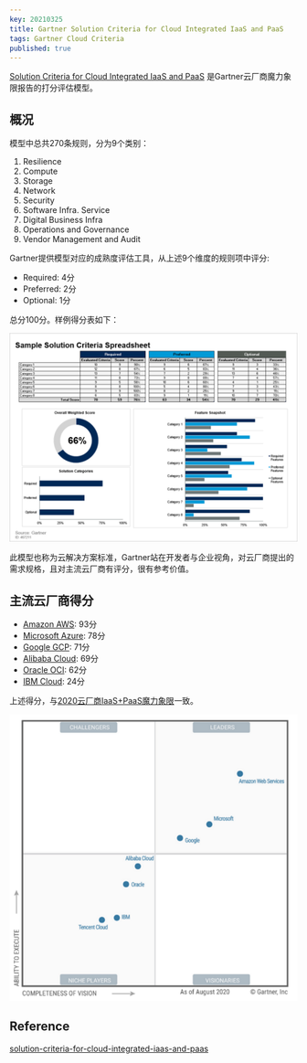 ```yaml
---
key: 20210325
title: Gartner Solution Criteria for Cloud Integrated IaaS and PaaS
tags: Gartner Cloud Criteria
published: true
---
```


[Solution Criteria for Cloud Integrated IaaS and PaaS](https://www.gartner.com/en/documents/3982143/solution-criteria-for-cloud-integrated-iaas-and-paas) 是Gartner云厂商魔力象限报告的打分评估模型。<!--more-->

## 概况

模型中总共270条规则，分为9个类别：

1. Resilience
2. Compute
3. Storage
4. Network
5. Security
6. Software Infra. Service
7. Digital Business Infra
8. Operations and Governance
9. Vendor Management and Audit

Gartner提供模型对应的成熟度评估工具，从上述9个维度的规则项中评分:

- Required: 4分
- Preferred: 2分
- Optional: 1分

总分100分。样例得分表如下：

![Gartner-Solution-Criteria-IaaS-PaaS-Scorrecard](/images/Gartner-Solution-Criteria-IaaS-PaaS-Scorrecard.png)

此模型也称为云解决方案标准，Gartner站在开发者与企业视角，对云厂商提出的需求规格，且对主流云厂商有评分，很有参考价值。

## 主流云厂商得分

- [Amazon AWS](https://www.gartner.com/en/documents/3988219/solution-scorecard-for-amazon-web-services-iaas-paas): 93分
- [Microsoft Azure](https://www.gartner.com/en/documents/3988200/solution-scorecard-for-microsoft-azure-iaas-paas): 78分
- [Google GCP](https://www.gartner.com/en/documents/3988441/solution-scorecard-for-google-cloud-platform-iaas-paas): 71分
- [Alibaba Cloud](https://www.gartner.com/en/documents/3988424/solution-scorecard-for-alibaba-cloud-international-iaas-): 69分
- [Oracle OCI](https://www.gartner.com/en/documents/3988323/solution-scorecard-for-oracle-cloud-infrastructure-iaas-): 62分
- [IBM Cloud](https://www.gartner.com/en/documents/3992540/solution-scorecard-for-ibm-cloud-iaas-paas): 24分

上述得分，与[2020云厂商IaaS+PaaS魔力象限](https://irp-cdn.multiscreensite.com/8905150f/files/uploaded/Gartner%20Magic%20Quadrant%20for%20Cloud%20Infrastructure%20and%20Platform%20Services%20-%202020.pdf)一致。

![](/images/Gartner-magic-quadrant-2020-iaas-paas.png)

## Reference

[solution-criteria-for-cloud-integrated-iaas-and-paas](https://www.gartner.com/en/documents/3982143/solution-criteria-for-cloud-integrated-iaas-and-paas)
